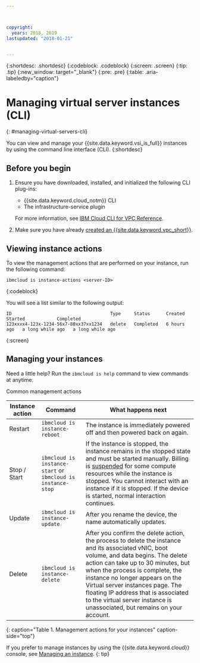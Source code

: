 ```yaml
---



copyright:
  years: 2018, 2019
lastupdated: "2018-01-21"


---
```


{:shortdesc: .shortdesc}
{:codeblock: .codeblock}
{:screen: .screen}
{:tip: .tip}
{:new_window: target="_blank"}
{:pre: .pre}
{:table: .aria-labeledby="caption"}


# Managing virtual server instances (CLI)
{: #managing-virtual-servers-cli}

You can view and manage your {{site.data.keyword.vsi_is_full}} instances by using the command line interface (CLI).
{:shortdesc}

## Before you begin
1. Ensure you have downloaded, installed, and initialized the following CLI plug-ins:
    * {{site.data.keyword.cloud_notm}} CLI
    * The infrastructure-service plugin

   For more information, see [IBM Cloud CLI for VPC Reference](/docs/infrastructure-service-cli-plugin/vpc-cli-reference.html).
2. Make sure you have already [created an {{site.data.keyword.vpc_short}}](/docs/infrastructure/vpc/getting-started.html).

## Viewing instance actions
To view the management actions that are performed on your instance, run the following command:

```
ibmcloud is instance-actions <server-ID>
```
{:codeblock}

You will see a list similar to the following output:

```
ID                                     Type     Status      Created       Started            Completed   
123xxxx4-123x-1234-56x7-80xx37xx1234   delete   Completed   6 hours ago   a long while ago   a long while ago         
```
{:screen}

## Managing your instances
Need a little help? Run the `ibmcloud is help` command to view commands at anytime.

Common management actions

|              Instance action          |  Command              |  What happens next           |
| ---------------------------------------| --------------------------|----------------------------- |
| Restart          |`ibmcloud is instance-reboot`   | The instance is immediately powered off and then powered back on again.      | 
| Stop / Start     | `ibmcloud is instance-start` or `ibmcloud is instance-stop`  | If the instance is stopped, the instance remains in the stopped state and must be started manually. Billing is [suspended](/docs/infrastructure/vpc/vpc-vsi-pricing.html#suspend-billing) for some compute resources while the instance is stopped. You cannot interact with an instance if it is stopped. If the device is started, normal interaction continues.    |
| Update          | `ibmcloud is instance-update`  | After you rename the device, the name automatically updates. |
| Delete         | `ibmcloud is instance-delete` | After you confirm the delete action, the process to delete the instance and its associated vNIC, boot volume, and data begins. The delete action can take up to 30 minutes, but when the process is complete, the instance no longer appears on the Virtual server instances page. The floating IP address that is associated to the virtual server instance is unassociated, but remains on your account.    |
{: caption="Table 1. Management actions for your instances" caption-side="top"}

If you prefer to manage instances by using the {{site.data.keyword.cloud}} console, see [Managing an instance](/docs/vsi/vsi_is_manage_instances.html).
{: tip}

